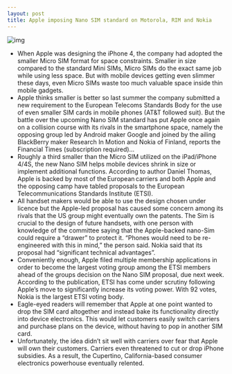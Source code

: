 ```yaml
---
layout: post
title: Apple imposing Nano SIM standard on Motorola, RIM and Nokia
---
```

![img](http://media.idownloadblog.com/wp-content/uploads/2012/03/SIM-card-sizes.jpg)
* When Apple was designing the iPhone 4, the company had adopted the smaller Micro SIM format for space constraints. Smaller in size compared to the standard Mini SIMs, Micro SIMs do the exact same job while using less space. But with mobile devices getting even slimmer these days, even Micro SIMs waste too much valuable space inside thin mobile gadgets.
* Apple thinks smaller is better so last summer the company submitted a new requirement to the European Telecoms Standards Body for the use of even smaller SIM cards in mobile phones (AT&T followed suit). But the battle over the upcoming Nano SIM standard has put Apple once again on a collision course with its rivals in the smartphone space, namely the opposing group led by Android maker Google and joined by the ailing BlackBerry maker Research In Motion and Nokia of Finland, reports the Financial Times (subscription required)…
* Roughly a third smaller than the Micro SIM utilized on the iPad/iPhone 4/4S, the new Nano SIM helps mobile devices shrink in size or implement additional functions. According to author Daniel Thomas, Apple is backed by most of the European carriers and both Apple and the opposing camp have tabled proposals to the European Telecommunications Standards Institute (ETSI).
* All handset makers would be able to use the design chosen under licence but the Apple-led proposal has caused some concern among its rivals that the US group might eventually own the patents. The Sim is crucial to the design of future handsets, with one person with knowledge of the committee saying that the Apple-backed nano-Sim could require a “drawer” to protect it. “Phones would need to be re-engineered with this in mind,” the person said. Nokia said that its proposal had “significant technical advantages”.
* Conveniently enough, Apple filed multiple membership applications in order to become the largest voting group among the ETSI members ahead of the groups decision on the Nano SIM proposal, due next week. According to the publication, ETSI has come under scrutiny following Apple’s move to significantly increase its voting power. With 92 votes, Nokia is the largest ETSI voting body.
* Eagle-eyed readers will remember that Apple at one point wanted to drop the SIM card altogether and instead bake its functionality directly into device electronics. This would let customers easily switch carriers and purchase plans on the device, without having to pop in another SIM card.
* Unfortunately, the idea didn’t sit well with carriers over fear that Apple will own their customers. Carriers even threatened to cut or drop iPhone subsidies. As a result, the Cupertino, California-based consumer electronics powerhouse eventually relented.

